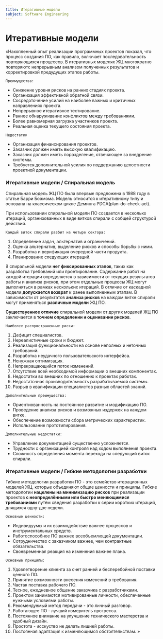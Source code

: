 ```yaml
---
title: Итеративные модели
subject: Software Engineering
---
```


# Итеративные модели

«Накопленный опыт реализации программных проектов показал, что процесс создания ПО, как правило, включает последовательность повторяющихся процессов. В итеративных моделях ЖЦ многократно повторяютс непрерывным анализом полученных результатов и корректировкой предудущих этапов работы.

`Преимущества:`

- Снижение уровня рисков на ранних стадиях проекта.
- Организация эффективной обратной связи.
- Сосредоточение усилий на наиболее важных и критичных направлениях проекта.
- Непрерывное итеративное тестирование.
- Раннее обнаруживание конфликтов между требованиями.
- Более равномерная загрузка участников проекта.
- Реальная оценка текущего состояния проекта.

`Недостатки`

- Организация финансирования проектов.
- Заказчик должен иметь высокую квалификацию.
- Заказчик должен иметь поразделение, отвечающее за внедрение системы. 
- Требуется дополнительной усилия по поддержанию целостности проектной документации.

###  Итеративные модели / Спиральная модель 

Cпиральная модель ЖЦ ПО была впервые предложена в 1988 году в статье Барри Боэмома. Модель относится к итеративному типу и основана на классическом цикле Деминга PDCA(plan-do-check-act).

При использовании спиральной модели ПО создается в несколько итераций, организованных в виде витков спирали с собщей структурой действий. 

`Каждый виток спирали разбит на четыре сектора:`

1. Определение задач, альтернатив и ограничений.
2. Оценка альтернатив, выделение рисков и способы борьбы с ними.
3. Разработка и верификация очередной части продукта.
4. Планирование следующих итераций.

В спиральной модели **нет фиксированных этапов**, таких как разработка требований или проетирование. Содержание работ на каждой итерации определяется в зависимости от текущих результатов работы и анализа рисков, при этом отдельные процессы ЖЦ могут выполняться в рамках нескольких итераций. В отличие от каскадной модели **допускается возврат** к ранее выполненным этапам. В зависимости от результатов **анализа рисков** на каждом витке спирали могут применяться **различные модели** ЖЦ ПО.

**Существуенное отличие** спиральной модели от других моделей ЖЦ ПО заключается в **точном определении и оценивании рисков**.

`Наиболее распространенные риски:`

1.  Дефицит специалистов.
2.  Нереалистичные сроки и бюджет.
3.  Реализация функциональности на основе неполных и неточных требований.
4.  Разработка неудачного пользовательского интерфейса.
5.  Ненужная оптимизация.
6.  Непрекращающийся поток изменений.
7.  Отсутствие всей необходимой информации о внешних компонентах.
8.  Недостатки во внешних по отношению к проектах работах.
9.  Недостаточная производительность разрабатываемой системы.
10. Разрыв в квалификации специалистов разных областей знаний.

`Дополнительные преимущества:`

- Ориентиованность на постоянное развитие и модификацию ПО.
- Проведение анализа рисков и возможных издержек на каждом витке.
- Обеспечение возможности сбора метрических характеристик.
- Использование прототипирования.

`Дополнительные недостатки:`

- Управление документацией существенно усложняется.
- Трудности с организацией контроля над ходом выполнения проекта.
- Сложность определения момента перехода на следующий виток спирали.

###  Итеративные модели / Гибкие методологии разработки

Гибкие методологии разработки ПО - это семейство итерационных моделей ЖЦ, которые объединяют общие ценности и принципы. Гибкие методологии **нацелены на минимизацию рисков** при реализации проектов **с неопределёнными или быстро меняющимися требованиями** путём сведения разработки к серии коротких итераций, длящихся одну-две недели.

`Основные ценности:`

- Индивидуумы и их взаимодействие важнее процессов и инструментальных средств.
- Работоспособное ПО важнее всеобъемлющей документации.
- Сотрудничество с заказчиком важнее, чем контрактные обязательства.
- Своевременная реакция на изменения важнее плана.

`Основные принципы:`

1.  Удовлетворение клиента за счет ранней и бесперебойной поставки ценного ПО.
2.  Принятие возможности внесения изменений в требования.
3.  Частая поставка рабочего ПО.
4.  Тесное, ежедневное общение заказчика с разработчиками.
5.  Проектом занимаются мотивированные личности, обеспеченные нужными условиями работы.
6.  Рекомендуемый метод передачи - это личный разговор.
7.  Работающее ПО - лучший измеритель прогресса.
8.  Постоянное внимание на улучшение технического мастерства и удобный дизайн.
9.  Простота - исскуство не делать лишней работы.
10. Постоянная адаптация к изменяющимся обстоятельствам.
»
